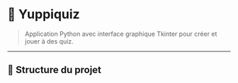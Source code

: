 # 🎯 Yuppiquiz

> Application Python avec interface graphique Tkinter pour créer et jouer à des quiz.

---

## 📁 Structure du projet

